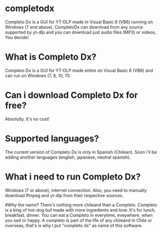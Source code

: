 # completodx
Completo Dx is a GUI for YT-DLP made in Visual Basic 6 (VB6) running on Windows (7 and above).  CompletoDx can download from any source supported by yt-dlp and you can download just audio files (MP3) or videos, You decide!

# What is Completo Dx?
Completo Dx is a GUI for YT-DLP made entire on Visual Basic 6 (VB6) and can run on Windows (7, 8, 10, 11). 

# Can i download Completo Dx for free?
Absolutly. It's no cost!

# Supported languages?
The current version of Completo Dx is only in Spanish (Chilean). Soon i'll be adding another languages (english, japanese, neutral spanish).

# What i need to run Completo Dx?
Windows (7 or above), internet connection. Also, you need to manually download ffmpeg and yt-dlp from their respective sources.

#Why the name?
There's nothing more chileand than a Completo. Completo is a king of hot-dog but made with more ingredients and love. It's for lunch, breakfast, dinner. You can eat a Completo in everytime, eveywhere, when you sad or happy. A completo is part of the life of any chileand in Chile or overseas, that's is why I put "completo dx" as name of this software.
